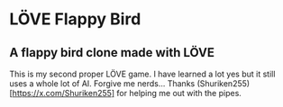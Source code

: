 # LÖVE Flappy Bird
## A flappy bird clone made with LÖVE
This is my second proper LÖVE game. I have learned a lot yes but it still uses a whole lot of AI. Forgive me nerds...
Thanks (Shuriken255)[https://x.com/Shuriken255] for helping me out with the pipes.
